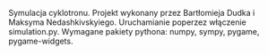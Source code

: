 Symulacja cyklotronu. Projekt wykonany przez Bartłomieja Dudka i Maksyma Nedashkivskyiego. Uruchamianie poperzez włączenie simulation.py. Wymagane pakiety pythona: numpy, sympy, pygame, pygame-widgets.
